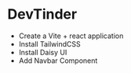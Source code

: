 # DevTinder

- Create a Vite + react application
- Install TailwindCSS
- Install Daisy UI
- Add Navbar Component
